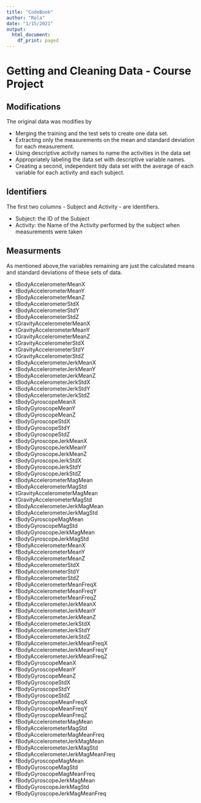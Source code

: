 ```yaml
---
title: "CodeBook"
author: "Rola"
date: "1/15/2021"
output:
  html_document:
    df_print: paged
---
```


# Getting and Cleaning Data - Course Project

## Modifications

The original data was modifies by

- Merging the training and the test sets to create one data set.  
- Extracting only the measurements on the mean and standard deviation for each measurement.  
- Using descriptive activity names to name the activities in the data set  
- Appropriately labeling the data set with descriptive variable names.  
- Creating a second, independent tidy data set with the average of each variable for each activity and each subject.  

## Identifiers


The first two columns - Subject and Activity - are Identifiers.

- Subject: the ID of the Subject  
- Activity: the Name of the Activity performed by the subject when measurements were taken  


## Measurments

As mentioned above,the variables remaining are just the calculated means and standard deviations of these sets of data.

- tBodyAccelerometerMeanX  
- tBodyAccelerometerMeanY  
- tBodyAccelerometerMeanZ  
- tBodyAccelerometerStdX  
- tBodyAccelerometerStdY  
- tBodyAccelerometerStdZ  
- tGravityAccelerometerMeanX  
- tGravityAccelerometerMeanY  
- tGravityAccelerometerMeanZ  
- tGravityAccelerometerStdX  
- tGravityAccelerometerStdY  
- tGravityAccelerometerStdZ  
- tBodyAccelerometerJerkMeanX  
- tBodyAccelerometerJerkMeanY  
- tBodyAccelerometerJerkMeanZ  
- tBodyAccelerometerJerkStdX  
- tBodyAccelerometerJerkStdY  
- tBodyAccelerometerJerkStdZ  
- tBodyGyroscopeMeanX  
- tBodyGyroscopeMeanY  
- tBodyGyroscopeMeanZ  
- tBodyGyroscopeStdX  
- tBodyGyroscopeStdY  
- tBodyGyroscopeStdZ  
- tBodyGyroscopeJerkMeanX  
- tBodyGyroscopeJerkMeanY  
- tBodyGyroscopeJerkMeanZ  
- tBodyGyroscopeJerkStdX  
- tBodyGyroscopeJerkStdY  
- tBodyGyroscopeJerkStdZ  
- tBodyAccelerometerMagMean  
- tBodyAccelerometerMagStd  
- tGravityAccelerometerMagMean  
- tGravityAccelerometerMagStd  
- tBodyAccelerometerJerkMagMean  
- tBodyAccelerometerJerkMagStd  
- tBodyGyroscopeMagMean  
- tBodyGyroscopeMagStd  
- tBodyGyroscopeJerkMagMean  
- tBodyGyroscopeJerkMagStd  
- fBodyAccelerometerMeanX  
- fBodyAccelerometerMeanY  
- fBodyAccelerometerMeanZ  
- fBodyAccelerometerStdX  
- fBodyAccelerometerStdY  
- fBodyAccelerometerStdZ  
- fBodyAccelerometerMeanFreqX  
- fBodyAccelerometerMeanFreqY  
- fBodyAccelerometerMeanFreqZ  
- fBodyAccelerometerJerkMeanX  
- fBodyAccelerometerJerkMeanY  
- fBodyAccelerometerJerkMeanZ  
- fBodyAccelerometerJerkStdX  
- fBodyAccelerometerJerkStdY  
- fBodyAccelerometerJerkStdZ  
- fBodyAccelerometerJerkMeanFreqX  
- fBodyAccelerometerJerkMeanFreqY  
- fBodyAccelerometerJerkMeanFreqZ  
- fBodyGyroscopeMeanX  
- fBodyGyroscopeMeanY  
- fBodyGyroscopeMeanZ  
- fBodyGyroscopeStdX  
- fBodyGyroscopeStdY  
- fBodyGyroscopeStdZ  
- fBodyGyroscopeMeanFreqX  
- fBodyGyroscopeMeanFreqY  
- fBodyGyroscopeMeanFreqZ  
- fBodyAccelerometerMagMean  
- fBodyAccelerometerMagStd  
- fBodyAccelerometerMagMeanFreq  
- fBodyAccelerometerJerkMagMean  
- fBodyAccelerometerJerkMagStd  
- fBodyAccelerometerJerkMagMeanFreq  
- fBodyGyroscopeMagMean  
- fBodyGyroscopeMagStd  
- fBodyGyroscopeMagMeanFreq  
- fBodyGyroscopeJerkMagMean  
- fBodyGyroscopeJerkMagStd  
- fBodyGyroscopeJerkMagMeanFreq  
